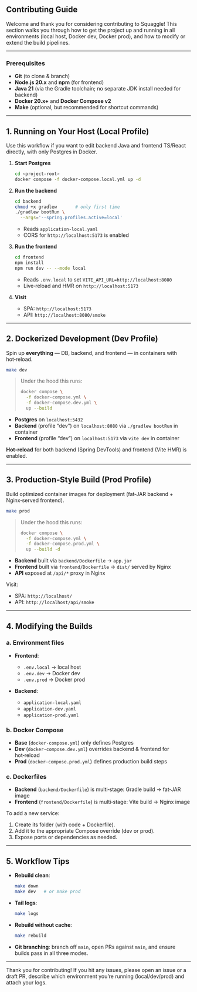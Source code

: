 ## Contributing Guide

Welcome and thank you for considering contributing to Squaggle! This section walks you through how to get the project up and running in all environments (local host, Docker dev, Docker prod), and how to modify or extend the build pipelines.

---

### Prerequisites

* **Git** (to clone & branch)
* **Node.js 20.x** and **npm** (for frontend)
* **Java 21** (via the Gradle toolchain; no separate JDK install needed for backend)
* **Docker 20.x+** and **Docker Compose v2**
* **Make** (optional, but recommended for shortcut commands)

---

## 1. Running on Your Host (Local Profile)

Use this workflow if you want to edit backend Java and frontend TS/React directly, with only Postgres in Docker.

1. **Start Postgres**

   ```bash
   cd <project-root>
   docker compose -f docker-compose.local.yml up -d
   ```

2. **Run the backend**

   ```bash
   cd backend
   chmod +x gradlew       # only first time
   ./gradlew bootRun \
     --args='--spring.profiles.active=local'
   ```

    * Reads `application-local.yaml`
    * CORS for `http://localhost:5173` is enabled

3. **Run the frontend**

   ```bash
   cd frontend
   npm install
   npm run dev -- --mode local
   ```

    * Reads `.env.local` to set `VITE_API_URL=http://localhost:8080`
    * Live‑reload and HMR on `http://localhost:5173`

4. **Visit**

    * SPA:  `http://localhost:5173`
    * API:  `http://localhost:8080/smoke`

---

## 2. Dockerized Development (Dev Profile)

Spin up **everything** — DB, backend, and frontend — in containers with hot‑reload.

```bash
make dev
```

> Under the hood this runs:
>
> ```bash
> docker compose \
>   -f docker-compose.yml \
>   -f docker-compose.dev.yml \
>   up --build
> ```

* **Postgres** on `localhost:5432`
* **Backend** (profile “dev”) on `localhost:8080` via `./gradlew bootRun` in container
* **Frontend** (profile “dev”) on `localhost:5173` via `vite dev` in container

**Hot‑reload** for both backend (Spring DevTools) and frontend (Vite HMR) is enabled.

---

## 3. Production‐Style Build (Prod Profile)

Build optimized container images for deployment (fat‑JAR backend + Nginx‑served frontend).

```bash
make prod
```

> Under the hood this runs:
>
> ```bash
> docker compose \
>   -f docker-compose.yml \
>   -f docker-compose.prod.yml \
>   up --build -d
> ```

* **Backend** built via `backend/Dockerfile` → `app.jar`
* **Frontend** built via `frontend/Dockerfile` → `dist/` served by Nginx
* **API** exposed at `/api/*` proxy in Nginx

Visit:

* SPA:  `http://localhost/`
* API:  `http://localhost/api/smoke`

---

## 4. Modifying the Builds

### a. Environment files

* **Frontend**:

    * `.env.local`  → local host
    * `.env.dev`    → Docker dev
    * `.env.prod`   → Docker prod

* **Backend**:

    * `application-local.yaml`
    * `application-dev.yaml`
    * `application-prod.yaml`

### b. Docker Compose

* **Base** (`docker-compose.yml`) only defines Postgres
* **Dev** (`docker-compose.dev.yml`) overrides backend & frontend for hot‑reload
* **Prod** (`docker-compose.prod.yml`) defines production build steps

### c. Dockerfiles

* **Backend** (`backend/Dockerfile`) is multi‑stage: Gradle build → fat‑JAR image
* **Frontend** (`frontend/Dockerfile`) is multi‑stage: Vite build → Nginx image

To add a new service:

1. Create its folder (with code + Dockerfile).
2. Add it to the appropriate Compose override (dev or prod).
3. Expose ports or dependencies as needed.

---

## 5. Workflow Tips

* **Rebuild clean**:

  ```bash
  make down
  make dev   # or make prod
  ```

* **Tail logs**:

  ```bash
  make logs
  ```

* **Rebuild without cache**:

  ```bash
  make rebuild
  ```

* **Git branching**: branch off `main`, open PRs against `main`, and ensure builds pass in all three modes.

---

Thank you for contributing! If you hit any issues, please open an issue or a draft PR, describe which environment you’re running (local/dev/prod) and attach your logs.
